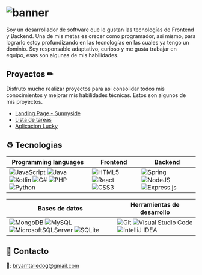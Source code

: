 <!-- ## About me -->
# ![banner](https://user-images.githubusercontent.com/92701370/189722772-e56d263e-5df4-455d-aad2-bd2ce2c7111f.png)
Soy un desarrollador de software que le gustan las tecnologías de Frontend y Backend. Una de mis metas es crecer como programador, así mismo, para lograrlo estoy profundizando en las tecnologías en las cuales ya tengo un dominio. Soy responsable adaptativo, curioso y me gusta trabajar en equipo, esas son algunas de mis habilidades.

<!-- Soy un desarrollor que le encanta programar en Java, JavaScript, HTML, CSS, Nodejs, React.  -->

<!-- Soy un desarrollador que a creado proyectos con Java, JavaScript, PHP y C#, tanto para Frontend como Backend. Una de mis metas es crear tanto como persona y profesionalmente, teniendo un rol importante en el equipo.  -->

<!-- Soy un desarrollador de software apasionado al mundo de la informática. Siempre dispuesto aprendender lenguajes nuevos. Las tecnologias las cuales disfruto usar son ReactJS, Express y Spring Boot. -->

## Proyectos ✏
Disfruto mucho realizar proyectos para asi consolidar todos mis conocimientos y mejorar mis habilidades técnicas. Estos son algunos de mis proyectos.
- [Landing Page - Sunnyside](https://github.com/bryamjesus/landing-page-sunnyside)
- [Lista de tareas](https://github.com/bryamjesus/to-do-list-spring-boot)
- [Aplicacion Lucky](https://github.com/bryamjesus/proyecto_lucky)

## ⚙ Tecnologias
|Programming languages|Frontend|Backend|
|---|---|---|
|![JavaScript](https://img.shields.io/badge/javascript-%23323330.svg?style=for-the-badge&logo=javascript&logoColor=%23F7DF1E) ![Java](https://img.shields.io/badge/java-%23ED8B00.svg?style=for-the-badge&logo=java&logoColor=white) ![Kotlin](https://img.shields.io/badge/kotlin-%237F52FF.svg?style=for-the-badge&logo=kotlin&logoColor=white) ![C#](https://img.shields.io/badge/c%23-%23239120.svg?style=for-the-badge&logo=c-sharp&logoColor=white) ![PHP](https://img.shields.io/badge/php-%23777BB4.svg?style=for-the-badge&logo=php&logoColor=white) ![Python](https://img.shields.io/badge/python-3670A0?style=for-the-badge&logo=python&logoColor=ffdd54) | ![HTML5](https://img.shields.io/badge/html5-%23E34F26.svg?style=for-the-badge&logo=html5&logoColor=white) ![React](https://img.shields.io/badge/react-%2320232a.svg?style=for-the-badge&logo=react&logoColor=%2361DAFB) ![CSS3](https://img.shields.io/badge/css3-%231572B6.svg?style=for-the-badge&logo=css3&logoColor=white) | ![Spring](https://img.shields.io/badge/spring-%236DB33F.svg?style=for-the-badge&logo=spring&logoColor=white) ![NodeJS](https://img.shields.io/badge/node.js-6DA55F?style=for-the-badge&logo=node.js&logoColor=white) ![Express.js](https://img.shields.io/badge/express.js-%23404d59.svg?style=for-the-badge&logo=express&logoColor=%2361DAFB) |
 
|Bases de datos|Herramientas de desarrollo|
|---|---|
| ![MongoDB](https://img.shields.io/badge/MongoDB-%234ea94b.svg?style=for-the-badge&logo=mongodb&logoColor=white) ![MySQL](https://img.shields.io/badge/mysql-%2300f.svg?style=for-the-badge&logo=mysql&logoColor=white) ![MicrosoftSQLServer](https://img.shields.io/badge/Microsoft%20SQL%20Sever-CC2927?style=for-the-badge&logo=microsoft%20sql%20server&logoColor=white) ![SQLite](https://img.shields.io/badge/sqlite-%2307405e.svg?style=for-the-badge&logo=sqlite&logoColor=white) |	![Git](https://img.shields.io/badge/git-%23F05033.svg?style=for-the-badge&logo=git&logoColor=white) ![Visual Studio Code](https://img.shields.io/badge/Visual%20Studio%20Code-0078d7.svg?style=for-the-badge&logo=visual-studio-code&logoColor=white) ![IntelliJ IDEA](https://img.shields.io/badge/IntelliJIDEA-000000.svg?style=for-the-badge&logo=intellij-idea&logoColor=white) |

## 📱 Contacto
📨: bryamtalledog@gmail.com

<!-- - 👋 Hi, I’m @bryamjesus
- 👀 I’m interested in ...
- 🌱 I’m currently learning ...
- 💞️ I’m looking to collaborate on ...
- 📫 How to reach me ... -->

<!---
bryamjesus/bryamjesus is a ✨ special ✨ repository because its `README.md` (this file) appears on your GitHub profile.
You can click the Preview link to take a look at your changes.
--->
<!-- git commit -m "Update README.md" -->
